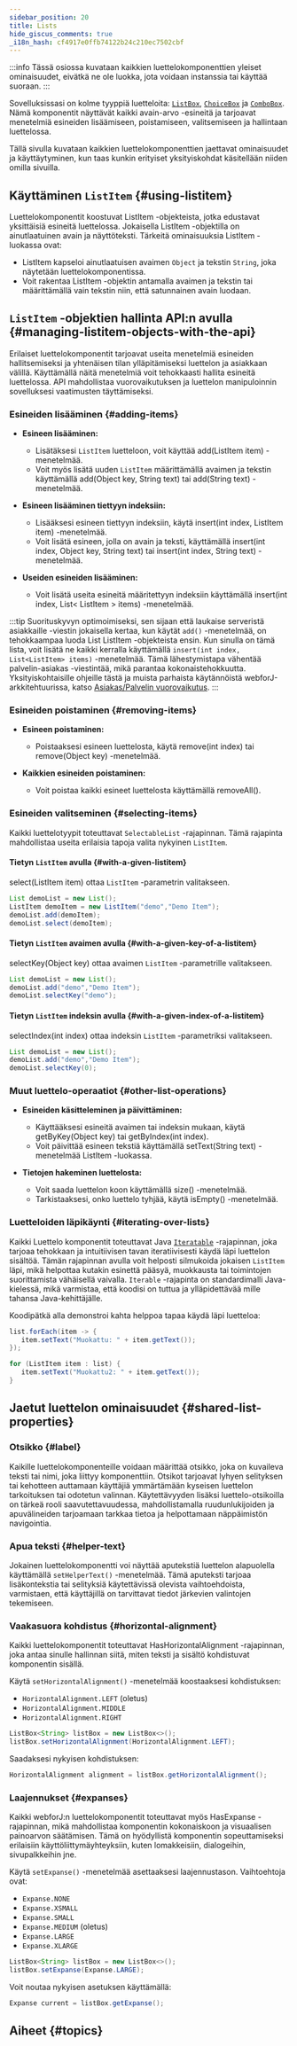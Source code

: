 ```yaml
---
sidebar_position: 20
title: Lists
hide_giscus_comments: true
_i18n_hash: cf4917e0ffb74122b24c210ec7502cbf
---
```

<JavadocLink type="foundation" location="com/webforj/component/list/DwcList"/>

:::info
Tässä osiossa kuvataan kaikkien luettelokomponenttien yleiset ominaisuudet, eivätkä ne ole luokka, jota voidaan instanssia tai käyttää suoraan.
:::

Sovelluksissasi on kolme tyyppiä luetteloita: [`ListBox`](listbox), [`ChoiceBox`](choicebox) ja [`ComboBox`](combobox). Nämä komponentit näyttävät kaikki avain-arvo -esineitä ja tarjoavat menetelmiä esineiden lisäämiseen, poistamiseen, valitsemiseen ja hallintaan luettelossa.

Tällä sivulla kuvataan kaikkien luettelokomponenttien jaettavat ominaisuudet ja käyttäytyminen, kun taas kunkin erityiset yksityiskohdat käsitellään niiden omilla sivuilla.

## Käyttäminen `ListItem` {#using-listitem}

Luettelokomponentit koostuvat <JavadocLink type="foundation" location="com/webforj/component/list/ListItem"  code="true">ListItem</JavadocLink> -objekteista, jotka edustavat yksittäisiä esineitä luettelossa. Jokaisella <JavadocLink type="foundation" location="com/webforj/component/list/ListItem"  code="true">ListItem</JavadocLink> -objektilla on ainutlaatuinen avain ja näyttöteksti. Tärkeitä ominaisuuksia <JavadocLink type="foundation" location="com/webforj/component/list/ListItem"  code="true">ListItem</JavadocLink> -luokassa ovat:

- <JavadocLink type="foundation" location="com/webforj/component/list/ListItem"  code="true">ListItem</JavadocLink> kapseloi ainutlaatuisen avaimen `Object` ja tekstin `String`, joka näytetään luettelokomponentissa.
- Voit rakentaa <JavadocLink type="foundation" location="com/webforj/component/list/ListItem"  code="true">ListItem</JavadocLink> -objektin antamalla avaimen ja tekstin tai määrittämällä vain tekstin niin, että satunnainen avain luodaan.

## `ListItem` -objektien hallinta API:n avulla {#managing-listitem-objects-with-the-api}

Erilaiset luettelokomponentit tarjoavat useita menetelmiä esineiden hallitsemiseksi ja yhtenäisen tilan ylläpitämiseksi luettelon ja asiakkaan välillä. Käyttämällä näitä menetelmiä voit tehokkaasti hallita esineitä luettelossa. API mahdollistaa vuorovaikutuksen ja luettelon manipuloinnin sovelluksesi vaatimusten täyttämiseksi.

### Esineiden lisääminen {#adding-items}

- **Esineen lisääminen:**

   - Lisätäksesi `ListItem` luetteloon, voit käyttää <JavadocLink type="foundation" location="com/webforj/component/list/DwcList" suffix='#add(com.webforj.component.list.ListItem)' code="true">add(ListItem item)</JavadocLink> -menetelmää.
   - Voit myös lisätä uuden `ListItem` määrittämällä avaimen ja tekstin käyttämällä <JavadocLink type="foundation" location="com/webforj/component/list/DwcList" suffix='#add(java.lang.Object,java.lang.String)' code="true">add(Object key, String text)</JavadocLink> tai <JavadocLink type="foundation" location="com/webforj/component/list/DwcList" suffix='#add(java.lang.String)' code="true">add(String text)</JavadocLink> -menetelmää.

- **Esineen lisääminen tiettyyn indeksiin:**

   - Lisääksesi esineen tiettyyn indeksiin, käytä <JavadocLink type="foundation" location="com/webforj/component/list/DwcList" suffix='#insert(int,com.webforj.component.list.ListItem)' code="true">insert(int index, ListItem item)</JavadocLink> -menetelmää.
   - Voit lisätä esineen, jolla on avain ja teksti, käyttämällä <JavadocLink type="foundation" location="com/webforj/component/list/DwcList" suffix='#insert(int,java.lang.Object,java.lang.String)' code="true">insert(int index, Object key, String text)</JavadocLink> tai <JavadocLink type="foundation" location="com/webforj/component/list/DwcList" suffix='#insert(int,java.lang.String)' code="true">insert(int index, String text)</JavadocLink> -menetelmää.

- **Useiden esineiden lisääminen:**

   - Voit lisätä useita esineitä määritettyyn indeksiin käyttämällä <JavadocLink type="foundation" location="com/webforj/component/list/DwcList" suffix='#insert(int,java.util.List)' code="true">insert(int index, List< ListItem > items)</JavadocLink> -menetelmää.

:::tip
Suorituskyvyn optimoimiseksi, sen sijaan että laukaise serveristä asiakkaille -viestin jokaisella kertaa, kun käytät `add()` -menetelmää, on tehokkaampaa luoda List <JavadocLink type="foundation" location="com/webforj/component/list/ListItem"  code="true">ListItem</JavadocLink> -objekteista ensin. Kun sinulla on tämä lista, voit lisätä ne kaikki kerralla käyttämällä `insert(int index, List<ListItem> items)` -menetelmää. Tämä lähestymistapa vähentää palvelin-asiakas -viestintää, mikä parantaa kokonaistehokkuutta. Yksityiskohtaisille ohjeille tästä ja muista parhaista käytännöistä webforJ-arkkitehtuurissa, katso [Asiakas/Palvelin vuorovaikutus](/docs/architecture/client-server).
:::

### Esineiden poistaminen {#removing-items}

- **Esineen poistaminen:**

   - Poistaaksesi esineen luettelosta, käytä <JavadocLink type="foundation" location="com/webforj/component/list/DwcList" suffix='#remove(int)' code="true">remove(int index)</JavadocLink> tai <JavadocLink type="foundation" location="com/webforj/component/list/DwcList" suffix='#remove(java.lang.Object)' code="true">remove(Object key)</JavadocLink> -menetelmää.

- **Kaikkien esineiden poistaminen:**
   - Voit poistaa kaikki esineet luettelosta käyttämällä <JavadocLink type="foundation" location="com/webforj/component/list/DwcList" suffix='#removeAll()' code="true">removeAll()</JavadocLink>.

### Esineiden valitseminen {#selecting-items}

Kaikki luettelotyypit toteuttavat `SelectableList` -rajapinnan. Tämä rajapinta mahdollistaa useita erilaisia tapoja valita nykyinen `ListItem`.

#### Tietyn `ListItem` avulla {#with-a-given-listitem}

<JavadocLink type="foundation" location="com/webforj/component/list/DwcList" suffix='#select(com.webforj.component.list.ListItem)' code="true">select(ListItem item)</JavadocLink> ottaa `ListItem` -parametrin valitakseen.

```java {4}
List demoList = new List();
ListItem demoItem = new ListItem("demo","Demo Item");
demoList.add(demoItem);
demoList.select(demoItem);
```

#### Tietyn `ListItem` avaimen avulla {#with-a-given-key-of-a-listitem}

<JavadocLink type="foundation" location="com/webforj/component/list/DwcList" suffix='#selectKey(java.lang.Object)' code="true">selectKey(Object key)</JavadocLink> ottaa avaimen `ListItem` -parametrille valitakseen.

```java {3}
List demoList = new List();
demoList.add("demo","Demo Item");
demoList.selectKey("demo");
```

#### Tietyn `ListItem` indeksin avulla {#with-a-given-index-of-a-listitem}

<JavadocLink type="foundation" location="com/webforj/component/list/DwcList" suffix='#selectIndex(int)' code="true">selectIndex(int index)</JavadocLink> ottaa indeksin `ListItem` -parametriksi valitakseen.

```java {3}
List demoList = new List();
demoList.add("demo","Demo Item");
demoList.selectKey(0);
```

### Muut luettelo-operaatiot {#other-list-operations}

- **Esineiden käsitteleminen ja päivittäminen:**

   - Käyttääksesi esineitä avaimen tai indeksin mukaan, käytä <JavadocLink type="foundation" location="com/webforj/component/list/DwcList" suffix='#getByKey(java.lang.Object)' code="true">getByKey(Object key)</JavadocLink> tai <JavadocLink type="foundation" location="com/webforj/component/list/DwcList" suffix='#getByIndex(int)' code="true">getByIndex(int index)</JavadocLink>.
   - Voit päivittää esineen tekstiä käyttämällä <JavadocLink type="foundation" location="com/webforj/component/list/ListItem" suffix='#setText(java.lang.String)' code="true">setText(String text)</JavadocLink> -menetelmää <JavadocLink type="foundation" location="com/webforj/component/list/ListItem"  code="true">ListItem</JavadocLink> -luokassa.

- **Tietojen hakeminen luettelosta:**
   - Voit saada luettelon koon käyttämällä <JavadocLink type="foundation" location="com/webforj/component/list/DwcList" suffix='#size()' code="true">size()</JavadocLink> -menetelmää.
   - Tarkistaaksesi, onko luettelo tyhjää, käytä <JavadocLink type="foundation" location="com/webforj/component/list/DwcList" suffix='#isEmpty()' code="true">isEmpty()</JavadocLink> -menetelmää.

### Luetteloiden läpikäynti {#iterating-over-lists}

Kaikki Luettelo komponentit toteuttavat Java [`Iteratable`](https://docs.oracle.com/en/java/javase/21/docs/api/java.base/java/lang/Iterable.html) -rajapinnan, joka tarjoaa tehokkaan ja intuitiivisen tavan iteratiivisesti käydä läpi luettelon sisältöä. Tämän rajapinnan avulla voit helposti silmukoida jokaisen `ListItem` läpi, mikä helpottaa kutakin esinettä pääsyä, muokkausta tai toimintojen suorittamista vähäisellä vaivalla. `Iterable` -rajapinta on standardimalli Java-kielessä, mikä varmistaa, että koodisi on tuttua ja ylläpidettävää mille tahansa Java-kehittäjälle.

Koodipätkä alla demonstroi kahta helppoa tapaa käydä läpi luetteloa:

```java
list.forEach(item -> {
   item.setText("Muokattu: " + item.getText());
});

for (ListItem item : list) {
   item.setText("Muokattu2: " + item.getText());
}
```

## Jaetut luettelon ominaisuudet {#shared-list-properties}

### Otsikko {#label}

Kaikille luettelokomponenteille voidaan määrittää otsikko, joka on kuvaileva teksti tai nimi, joka liittyy komponenttiin. Otsikot tarjoavat lyhyen selityksen tai kehotteen auttamaan käyttäjiä ymmärtämään kyseisen luettelon tarkoituksen tai odotetun valinnan. Käytettävyyden lisäksi luettelo-otsikoilla on tärkeä rooli saavutettavuudessa, mahdollistamalla ruudunlukijoiden ja apuvälineiden tarjoamaan tarkkaa tietoa ja helpottamaan näppäimistön navigointia.

### Apua teksti {#helper-text}

Jokainen luettelokomponentti voi näyttää aputekstiä luettelon alapuolella käyttämällä `setHelperText()` -menetelmää. Tämä aputeksti tarjoaa lisäkontekstia tai selityksiä käytettävissä olevista vaihtoehdoista, varmistaen, että käyttäjillä on tarvittavat tiedot järkevien valintojen tekemiseen.

### Vaakasuora kohdistus {#horizontal-alignment}

Kaikki luettelokomponentit toteuttavat <JavadocLink type="foundation" location="com/webforj/concern/HasHorizontalAlignment" code='true'>HasHorizontalAlignment</JavadocLink> -rajapinnan, joka antaa sinulle hallinnan siitä, miten teksti ja sisältö kohdistuvat komponentin sisällä.

Käytä `setHorizontalAlignment()` -menetelmää koostaaksesi kohdistuksen:

- `HorizontalAlignment.LEFT` (oletus)
- `HorizontalAlignment.MIDDLE`
- `HorizontalAlignment.RIGHT`

```java
ListBox<String> listBox = new ListBox<>();
listBox.setHorizontalAlignment(HorizontalAlignment.LEFT);
```

Saadaksesi nykyisen kohdistuksen:
```java
HorizontalAlignment alignment = listBox.getHorizontalAlignment();
```

### Laajennukset {#expanses}

Kaikki webforJ:n luettelokomponentit toteuttavat myös <JavadocLink type="foundation" location="com/webforj/concern/HasExpanse" code='true'>HasExpanse</JavadocLink> -rajapinnan, mikä mahdollistaa komponentin kokonaiskoon ja visuaalisen painoarvon säätämisen. Tämä on hyödyllistä komponentin sopeuttamiseksi erilaisiin käyttöliittymäyhteyksiin, kuten lomakkeisiin, dialogeihin, sivupalkkeihin jne.

Käytä `setExpanse()` -menetelmää asettaaksesi laajennustason. Vaihtoehtoja ovat:

- `Expanse.NONE`
- `Expanse.XSMALL`
- `Expanse.SMALL`
- `Expanse.MEDIUM` (oletus)
- `Expanse.LARGE`
- `Expanse.XLARGE`

```java
ListBox<String> listBox = new ListBox<>();
listBox.setExpanse(Expanse.LARGE);
```

Voit noutaa nykyisen asetuksen käyttämällä:
```java
Expanse current = listBox.getExpanse();
```

## Aiheet {#topics}

<DocCardList className="topics-section" />

